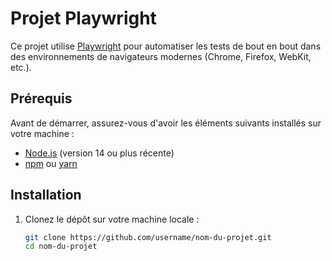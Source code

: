 # Projet Playwright

Ce projet utilise [Playwright](https://playwright.dev/) pour automatiser les tests de bout en bout dans des environnements de navigateurs modernes (Chrome, Firefox, WebKit, etc.).

## Prérequis

Avant de démarrer, assurez-vous d'avoir les éléments suivants installés sur votre machine :

- [Node.js](https://nodejs.org/) (version 14 ou plus récente)
- [npm](https://www.npmjs.com/) ou [yarn](https://yarnpkg.com/)

## Installation

1. Clonez le dépôt sur votre machine locale :

   ```bash
   git clone https://github.com/username/nom-du-projet.git
   cd nom-du-projet
